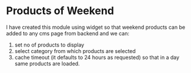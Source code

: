 # Products of Weekend

I have created this module using widget so that weekend products can be added to any cms page from backend and we can:

1. set no of products to display
2. select category from which products are selected
3. cache timeout (it defaults to 24 hours as requested) so that in a day same products are loaded.
